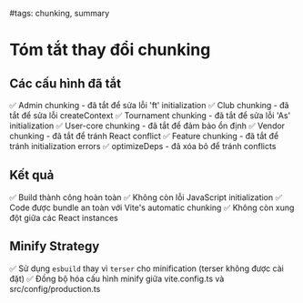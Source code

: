 #tags: chunking, summary
# Tóm tắt thay đổi chunking

## Các cấu hình đã tắt

✅ Admin chunking - đã tắt để sửa lỗi 'ft' initialization
✅ Club chunking - đã tắt để sửa lỗi createContext
✅ Tournament chunking - đã tắt để sửa lỗi 'As' initialization
✅ User-core chunking - đã tắt để đảm bảo ổn định
✅ Vendor chunking - đã tắt để tránh React conflict
✅ Feature chunking - đã tắt để tránh initialization errors
✅ optimizeDeps - đã xóa bỏ để tránh conflicts

## Kết quả

✅ Build thành công hoàn toàn
✅ Không còn lỗi JavaScript initialization
✅ Code được bundle an toàn với Vite's automatic chunking
✅ Không còn xung đột giữa các React instances

## Minify Strategy

✅ Sử dụng `esbuild` thay vì `terser` cho minification (terser không được cài đặt)
✅ Đồng bộ hóa cấu hình minify giữa vite.config.ts và src/config/production.ts
